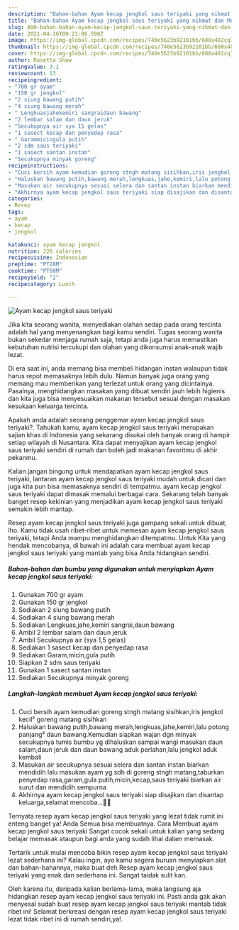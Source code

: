 ```yaml
---
description: "Bahan-bahan Ayam kecap jengkol saus teriyaki yang nikmat dan Mudah Dibuat"
title: "Bahan-bahan Ayam kecap jengkol saus teriyaki yang nikmat dan Mudah Dibuat"
slug: 890-bahan-bahan-ayam-kecap-jengkol-saus-teriyaki-yang-nikmat-dan-mudah-dibuat
date: 2021-04-16T09:21:06.590Z
image: https://img-global.cpcdn.com/recipes/740e5623b92101bb/680x482cq70/ayam-kecap-jengkol-saus-teriyaki-foto-resep-utama.jpg
thumbnail: https://img-global.cpcdn.com/recipes/740e5623b92101bb/680x482cq70/ayam-kecap-jengkol-saus-teriyaki-foto-resep-utama.jpg
cover: https://img-global.cpcdn.com/recipes/740e5623b92101bb/680x482cq70/ayam-kecap-jengkol-saus-teriyaki-foto-resep-utama.jpg
author: Rosetta Shaw
ratingvalue: 3.1
reviewcount: 13
recipeingredient:
- "700 gr ayam"
- "150 gr jengkol"
- "2 siung bawang putih"
- "4 siung bawang merah"
- " Lengkuasjahekemiri sangraidaun bawang"
- "2 lembar salam dan daun jeruk"
- "Secukupnya air sya 15 gelas"
- "1 sasect kecap dan penyedap rasa"
- " Garammicingula putih"
- "2 sdm saus teriyaki"
- "1 sasect santan instan"
- "Secukupnya minyak goreng"
recipeinstructions:
- "Cuci bersih ayam kemudian goreng stngh matang sisihkan,iris jengkol kecil² goreng matang sisihkan"
- "Haluskan bawang putih,bawang merah,lengkuas,jahe,kemiri,lalu potong panjang² daun bawang.Kemudian siapkan wajan dgn minyak secukupnya tumis bumbu yg dihaluskan sampai wangi masukan daun salam,daun jeruk dan daun bawang aduk perlahan,lalu jengkol aduk kembali"
- "Masukan air secukupnya sesuai selera dan santan instan biarkan mendidih lalu masukan ayam yg sdh di goreng stngh matang,taburkan penyedap rasa,garam,gula putih,micin,kecap,saus teriyaki biarkan air surut dan mendidih sempurna"
- "Akhirnya ayam kecap jengkol saus teriyaki siap disajikan dan disantap keluarga,selamat mencoba...🙏🙏"
categories:
- Resep
tags:
- ayam
- kecap
- jengkol

katakunci: ayam kecap jengkol 
nutrition: 226 calories
recipecuisine: Indonesian
preptime: "PT28M"
cooktime: "PT60M"
recipeyield: "2"
recipecategory: Lunch

---
```



![Ayam kecap jengkol saus teriyaki](https://img-global.cpcdn.com/recipes/740e5623b92101bb/680x482cq70/ayam-kecap-jengkol-saus-teriyaki-foto-resep-utama.jpg)

Jika kita seorang wanita, menyediakan olahan sedap pada orang tercinta adalah hal yang menyenangkan bagi kamu sendiri. Tugas seorang  wanita bukan sekedar menjaga rumah saja, tetapi anda juga harus memastikan kebutuhan nutrisi tercukupi dan olahan yang dikonsumsi anak-anak wajib lezat.

Di era  saat ini, anda memang bisa membeli hidangan instan walaupun tidak harus repot memasaknya lebih dulu. Namun banyak juga orang yang memang mau memberikan yang terlezat untuk orang yang dicintainya. Pasalnya, menghidangkan masakan yang dibuat sendiri jauh lebih higienis dan kita juga bisa menyesuaikan makanan tersebut sesuai dengan masakan kesukaan keluarga tercinta. 



Apakah anda adalah seorang penggemar ayam kecap jengkol saus teriyaki?. Tahukah kamu, ayam kecap jengkol saus teriyaki merupakan sajian khas di Indonesia yang sekarang disukai oleh banyak orang di hampir setiap wilayah di Nusantara. Kita dapat menyajikan ayam kecap jengkol saus teriyaki sendiri di rumah dan boleh jadi makanan favoritmu di akhir pekanmu.

Kalian jangan bingung untuk mendapatkan ayam kecap jengkol saus teriyaki, lantaran ayam kecap jengkol saus teriyaki mudah untuk dicari dan juga kita pun bisa memasaknya sendiri di tempatmu. ayam kecap jengkol saus teriyaki dapat dimasak memalui berbagai cara. Sekarang telah banyak banget resep kekinian yang menjadikan ayam kecap jengkol saus teriyaki semakin lebih mantap.

Resep ayam kecap jengkol saus teriyaki juga gampang sekali untuk dibuat, lho. Kamu tidak usah ribet-ribet untuk memesan ayam kecap jengkol saus teriyaki, tetapi Anda mampu menghidangkan ditempatmu. Untuk Kita yang hendak mencobanya, di bawah ini adalah cara membuat ayam kecap jengkol saus teriyaki yang mantab yang bisa Anda hidangkan sendiri.

<!--inarticleads1-->

##### Bahan-bahan dan bumbu yang digunakan untuk menyiapkan Ayam kecap jengkol saus teriyaki:

1. Gunakan 700 gr ayam
1. Gunakan 150 gr jengkol
1. Sediakan 2 siung bawang putih
1. Sediakan 4 siung bawang merah
1. Sediakan  Lengkuas,jahe,kemiri sangrai,daun bawang
1. Ambil 2 lembar salam dan daun jeruk
1. Ambil Secukupnya air (sya 1,5 gelas)
1. Sediakan 1 sasect kecap dan penyedap rasa
1. Sediakan  Garam,micin,gula putih
1. Siapkan 2 sdm saus teriyaki
1. Gunakan 1 sasect santan instan
1. Sediakan Secukupnya minyak goreng




<!--inarticleads2-->

##### Langkah-langkah membuat Ayam kecap jengkol saus teriyaki:

1. Cuci bersih ayam kemudian goreng stngh matang sisihkan,iris jengkol kecil² goreng matang sisihkan
1. Haluskan bawang putih,bawang merah,lengkuas,jahe,kemiri,lalu potong panjang² daun bawang.Kemudian siapkan wajan dgn minyak secukupnya tumis bumbu yg dihaluskan sampai wangi masukan daun salam,daun jeruk dan daun bawang aduk perlahan,lalu jengkol aduk kembali
1. Masukan air secukupnya sesuai selera dan santan instan biarkan mendidih lalu masukan ayam yg sdh di goreng stngh matang,taburkan penyedap rasa,garam,gula putih,micin,kecap,saus teriyaki biarkan air surut dan mendidih sempurna
1. Akhirnya ayam kecap jengkol saus teriyaki siap disajikan dan disantap keluarga,selamat mencoba...🙏🙏




Ternyata resep ayam kecap jengkol saus teriyaki yang lezat tidak rumit ini enteng banget ya! Anda Semua bisa membuatnya. Cara Membuat ayam kecap jengkol saus teriyaki Sangat cocok sekali untuk kalian yang sedang belajar memasak ataupun bagi anda yang sudah lihai dalam memasak.

Tertarik untuk mulai mencoba bikin resep ayam kecap jengkol saus teriyaki lezat sederhana ini? Kalau ingin, ayo kamu segera buruan menyiapkan alat dan bahan-bahannya, maka buat deh Resep ayam kecap jengkol saus teriyaki yang enak dan sederhana ini. Sangat taidak sulit kan. 

Oleh karena itu, daripada kalian berlama-lama, maka langsung aja hidangkan resep ayam kecap jengkol saus teriyaki ini. Pasti anda gak akan menyesal sudah buat resep ayam kecap jengkol saus teriyaki mantab tidak ribet ini! Selamat berkreasi dengan resep ayam kecap jengkol saus teriyaki lezat tidak ribet ini di rumah sendiri,ya!.

